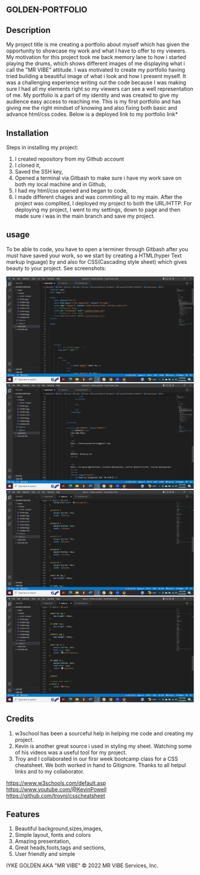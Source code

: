 ## GOLDEN-PORTFOLIO

## Description 


My project title is me creating a portfolio about myself which has given the opportunity to showcase my work and what I have to offer to my viewers. My motivation for this project took me back memory lane to how i started playing the drums, which shows different images of me displaying what i call the "MR VIBE" attitude. I was motivated to create my portfolio having tried building a beautiful image of what i look and how I present myself. It was a challenging experience writing out the code because I was making sure I had all my elements right so my viewers can see a well representation of me.
My portfolio is a part of my identity and was created to give my audience easy access to reaching me.
This is my first portfolio and has giving me the right mindset of knowing and also fixing both basic and advance html/css codes. Below is a deployed link to my portfolio
link*



## Installation


Steps in installing my project: 
1. I created repository from my Github account
2. I cloned it,
3. Saved the SSH key,
4. Opened a terminal via Gitbash to make sure i have my work save on both my local machine and in Github,
5. I had my html/css opened and began to code,
7. I made different chages and was commiting all to my main.
After the project was complited, I deployed my project to both the URL/HTTP. For deploying my project, I went to my settings, down to page and then made sure i was in the main branch and save my project.


## usage


To be able to code, you have to open a terminer through Gitbash after you must have saved your work, so we start by creating a HTML(hyper Text markup lnguage) by <doctype html> and also for CSS(Cascading style sheet) which gives beauty to your project. See screenshots:

![Alt text](assets/images/assets/images/Screenshot%20(62).png)
![Alt text](assets/images/assets/images/Screenshot%20(63).png)
![Alt text](assets/images/assets/images/Screenshot%20(64).png)
![Alt text](assets/images/assets/images/Screenshot%20(65).png)



## Credits


1. w3school has been a sourceful help in helping me code and creating my project.
2. Kevin is another great source i used in styling my sheet. Watching some of his videos was a useful tool for my project.
3. Troy and I collaborated in our firsr week bootcamp class for a CSS cheatsheet. We both worked in hand to Gitignore. Thanks to all helpul links and to my collaborator.

https://www.w3schools.com/default.asp
https://www.youtube.com/@KevinPowell
https://github.com/troynj/csscheatsheet



## Features

1. Beautiful background,sizes,images,
2. Simple layout, fonts and colors
3. Amazing presentation,
4. Great heads,foots,tags and sections,
5. User friendly and simple



 IYKE GOLDEN AKA "MR VIBE"
© 2022 MR VIBE Services, Inc.









